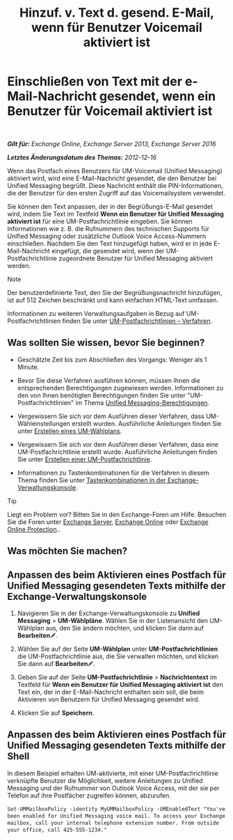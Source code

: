 ﻿---
title: 'Hinzuf. v. Text d. gesend. E-Mail, wenn für Benutzer Voicemail aktiviert ist'
TOCTitle: Einschließen von Text mit der e-Mail-Nachricht gesendet, wenn ein Benutzer für Voicemail aktiviert ist
ms:assetid: 3e8292fb-0cdb-445d-8048-a59af7c38d63
ms:mtpsurl: https://technet.microsoft.com/de-de/library/Bb201679(v=EXCHG.150)
ms:contentKeyID: 51409290
ms.date: 05/23/2018
mtps_version: v=EXCHG.150
ms.translationtype: MT
---

# Einschließen von Text mit der e-Mail-Nachricht gesendet, wenn ein Benutzer für Voicemail aktiviert ist

 

_**Gilt für:** Exchange Online, Exchange Server 2013, Exchange Server 2016_

_**Letztes Änderungsdatum des Themas:** 2012-12-16_

Wenn das Postfach eines Benutzers für UM-Voicemail (Unified Messaging) aktiviert wird, wird eine E-Mail-Nachricht gesendet, die den Benutzer bei Unified Messaging begrüßt. Diese Nachricht enthält die PIN-Informationen, die der Benutzer für den ersten Zugriff auf das Voicemailsystem verwendet.

Sie können den Text anpassen, der in der Begrüßungs-E-Mail gesendet wird, indem Sie Text im Textfeld **Wenn ein Benutzer für Unified Messaging aktiviert ist** für eine UM-Postfachrichtlinie eingeben. Sie können Informationen wie z. B. die Rufnummern des technischen Supports für Unified Messaging oder zusätzliche Outlook Voice Access-Nummern einschließen. Nachdem Sie den Text hinzugefügt haben, wird er in jede E-Mail-Nachricht eingefügt, die gesendet wird, wenn der UM-Postfachrichtlinie zugeordnete Benutzer für Unified Messaging aktiviert werden.


> [!NOTE]
> Der benutzerdefinierte Text, den Sie der Begrüßungsnachricht hinzufügen, ist auf 512&nbsp;Zeichen beschränkt und kann einfachen HTML-Text umfassen.



Informationen zu weiteren Verwaltungsaufgaben in Bezug auf UM-Postfachrichtlinien finden Sie unter [UM-Postfachrichtlinien – Verfahren](https://review.docs.microsoft.com/de-de/exchange/voice-mail-unified-messaging/set-up-voice-mail/um-mailbox-policy-procedures).

## Was sollten Sie wissen, bevor Sie beginnen?

  - Geschätzte Zeit bis zum Abschließen des Vorgangs: Weniger als 1 Minute.

  - Bevor Sie diese Verfahren ausführen können, müssen Ihnen die entsprechenden Berechtigungen zugewiesen werden. Informationen zu den von Ihnen benötigten Berechtigungen finden Sie unter "UM-Postfachrichtlinien" im Thema [Unified Messaging-Berechtigungen](unified-messaging-permissions-exchange-2013-help.md).

  - Vergewissern Sie sich vor dem Ausführen dieser Verfahren, dass UM-Wähleinstellungen erstellt wurden. Ausführliche Anleitungen finden Sie unter [Erstellen eines UM-Wählplans](https://review.docs.microsoft.com/de-de/exchange/voice-mail-unified-messaging/connect-voice-mail-system/create-um-dial-plan).

  - Vergewissern Sie sich vor dem Ausführen dieser Verfahren, dass eine UM-Postfachrichtlinie erstellt wurde. Ausführliche Anleitungen finden Sie unter [Erstellen einer UM-Postfachrichtlinie](https://review.docs.microsoft.com/de-de/exchange/voice-mail-unified-messaging/set-up-voice-mail/create-um-mailbox-policy).

  - Informationen zu Tastenkombinationen für die Verfahren in diesem Thema finden Sie unter [Tastenkombinationen in der Exchange-Verwaltungskonsole](keyboard-shortcuts-in-the-exchange-admin-center-exchange-online-protection-help.md).


> [!TIP]
> Liegt ein Problem vor? Bitten Sie in den Exchange-Foren um Hilfe. Besuchen Sie die Foren unter <A href="https://go.microsoft.com/fwlink/p/?linkid=60612">Exchange Server</A>, <A href="https://go.microsoft.com/fwlink/p/?linkid=267542">Exchange Online</A> oder <A href="https://go.microsoft.com/fwlink/p/?linkid=285351">Exchange Online Protection</A>..



## Was möchten Sie machen?

## Anpassen des beim Aktivieren eines Postfach für Unified Messaging gesendeten Texts mithilfe der Exchange-Verwaltungskonsole

1.  Navigieren Sie in der Exchange-Verwaltungskonsole zu **Unified Messaging** \> **UM-Wählpläne**. Wählen Sie in der Listenansicht den UM-Wählplan aus, den Sie ändern möchten, und klicken Sie dann auf **Bearbeiten**![Bearbeitungssymbol](images/Bb124582.6f53ccb2-1f13-4c02-bea0-30690e6ea71d(EXCHG.150).gif "Bearbeitungssymbol").

2.  Wählen Sie auf der Seite **UM-Wählplan** unter **UM-Postfachrichtlinien** die UM-Postfachrichtlinie aus, die Sie verwalten möchten, und klicken Sie dann auf **Bearbeiten**![Bearbeitungssymbol](images/Bb124582.6f53ccb2-1f13-4c02-bea0-30690e6ea71d(EXCHG.150).gif "Bearbeitungssymbol").

3.  Geben Sie auf der Seite **UM-Postfachrichtlinie** \> **Nachrichtentext** im Textfeld für **Wenn ein Benutzer für Unified Messaging aktiviert ist** den Text ein, der in der E-Mail-Nachricht enthalten sein soll, die beim Aktivieren von Benutzern für Unified Messaging gesendet wird.

4.  Klicken Sie auf **Speichern**.

## Anpassen des beim Aktivieren eines Postfach für Unified Messaging gesendeten Texts mithilfe der Shell

In diesem Beispiel erhalten UM-aktivierte, mit einer UM-Postfachrichtlinie verknüpfte Benutzer die Möglichkeit, weitere Anleitungen zu Unified Messaging und der Rufnummer von Outlook Voice Access, mit der sie per Telefon auf ihre Postfächer zugreifen können, abzurufen.

    Set-UMMailboxPolicy -identity MyUMMailboxPolicy -UMEnabledText "You've been enabled for Unified Messaging voice mail. To access your Exchange mailbox, call your internal telephone extension number. From outside your office, call 425-555-1234."

